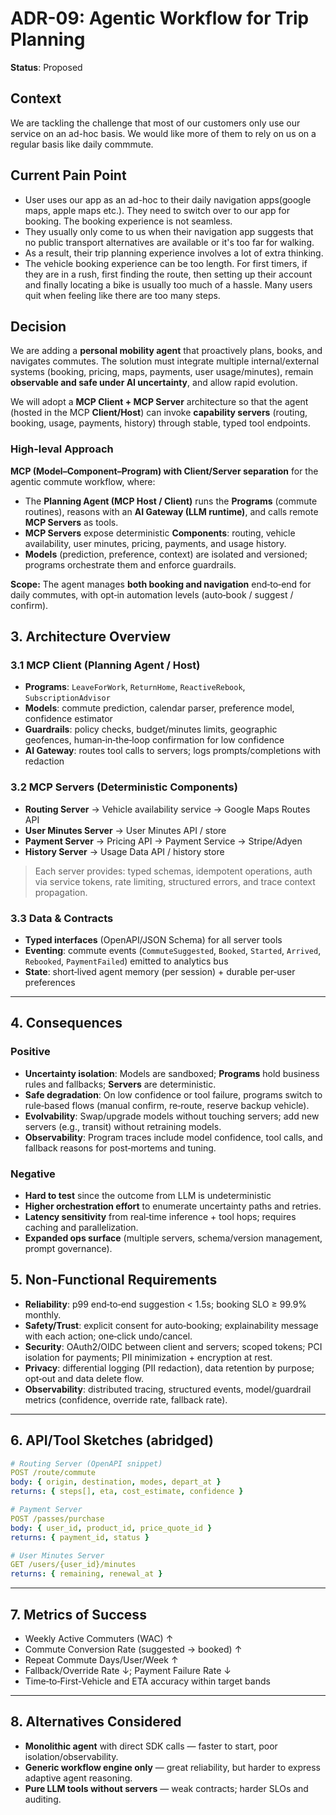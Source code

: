 # ADR-09: Agentic Workflow for Trip Planning
**Status**: Proposed

## Context
We are tackling the challenge that most of our customers only use our service on an ad-hoc basis. We would like more of them to rely on us on a regular basis like daily commmute. 

## Current Pain Point
- User uses our app as an ad-hoc to their daily navigation apps(google maps, apple maps etc.). They need to switch over to our app for booking. The booking experience is not seamless.
- They usually only come to us when their navigation app suggests that no public transport alternatives are available or it's too far for walking.
- As a result, their trip planning experience involves a lot of extra thinking.
- The vehicle booking experience can be too length. For first timers, if they are in a rush, first finding the route, then setting up their account and finally locating a bike is usually too much of a hassle. Many users quit when feeling like there are too many steps.

## Decision
We are adding a **personal mobility agent** that proactively plans, books, and navigates commutes. The solution must integrate multiple internal/external systems (booking, pricing, maps, payments, user usage/minutes), remain **observable and safe under AI uncertainty**, and allow rapid evolution.

We will adopt a **MCP Client + MCP Server** architecture so that the agent (hosted in the MCP **Client/Host**) can invoke **capability servers** (routing, booking, usage, payments, history) through stable, typed tool endpoints.

### High-leval Approach
**MCP (Model–Component–Program) with Client/Server separation** for the agentic commute workflow, where:

- The **Planning Agent (MCP Host / Client)** runs the **Programs** (commute routines), reasons with an **AI Gateway (LLM runtime)**, and calls remote **MCP Servers** as tools.  
- **MCP Servers** expose deterministic **Components**: routing, vehicle availability, user minutes, pricing, payments, and usage history.  
- **Models** (prediction, preference, context) are isolated and versioned; programs orchestrate them and enforce guardrails.

**Scope:** The agent manages **both booking and navigation** end‑to‑end for daily commutes, with opt‑in automation levels (auto‑book / suggest / confirm).


## 3. Architecture Overview

### 3.1 MCP Client (Planning Agent / Host)

- **Programs**: `LeaveForWork`, `ReturnHome`, `ReactiveRebook`, `SubscriptionAdvisor`  
- **Models**: commute prediction, calendar parser, preference model, confidence estimator  
- **Guardrails**: policy checks, budget/minutes limits, geographic geofences, human‑in‑the‑loop confirmation for low confidence  
- **AI Gateway**: routes tool calls to servers; logs prompts/completions with redaction

### 3.2 MCP Servers (Deterministic Components)

- **Routing Server** → Vehicle availability service → Google Maps Routes API  
- **User Minutes Server** → User Minutes API / store  
- **Payment Server** → Pricing API → Payment Service → Stripe/Adyen  
- **History Server** → Usage Data API / history store

> Each server provides: typed schemas, idempotent operations, auth via service tokens, rate limiting, structured errors, and trace context propagation.

### 3.3 Data & Contracts

- **Typed interfaces** (OpenAPI/JSON Schema) for all server tools  
- **Eventing**: commute events (`CommuteSuggested`, `Booked`, `Started`, `Arrived`, `Rebooked`, `PaymentFailed`) emitted to analytics bus  
- **State**: short‑lived agent memory (per session) + durable per‑user preferences

---

## 4. Consequences

### Positive
- **Uncertainty isolation**: Models are sandboxed; **Programs** hold business rules and fallbacks; **Servers** are deterministic.  
- **Safe degradation**: On low confidence or tool failure, programs switch to rule‑based flows (manual confirm, re‑route, reserve backup vehicle).  
- **Evolvability**: Swap/upgrade models without touching servers; add new servers (e.g., transit) without retraining models.  
- **Observability**: Program traces include model confidence, tool calls, and fallback reasons for post‑mortems and tuning.

### Negative
- **Hard to test** since the outcome from LLM is undeterministic
- **Higher orchestration effort** to enumerate uncertainty paths and retries.  
- **Latency sensitivity** from real‑time inference + tool hops; requires caching and parallelization.  
- **Expanded ops surface** (multiple servers, schema/version management, prompt governance).

## 5. Non‑Functional Requirements

- **Reliability**: p99 end‑to‑end suggestion < 1.5s; booking SLO ≥ 99.9% monthly.  
- **Safety/Trust**: explicit consent for auto‑booking; explainability message with each action; one‑click undo/cancel.  
- **Security**: OAuth2/OIDC between client and servers; scoped tokens; PCI isolation for payments; PII minimization + encryption at rest.  
- **Privacy**: differential logging (PII redaction), data retention by purpose; opt‑out and data delete flow.  
- **Observability**: distributed tracing, structured events, model/guardrail metrics (confidence, override rate, fallback rate).

---

## 6. API/Tool Sketches (abridged)

```yaml
# Routing Server (OpenAPI snippet)
POST /route/commute
body: { origin, destination, modes, depart_at }
returns: { steps[], eta, cost_estimate, confidence }
```

```yaml
# Payment Server
POST /passes/purchase
body: { user_id, product_id, price_quote_id }
returns: { payment_id, status }
```

```yaml
# User Minutes Server
GET /users/{user_id}/minutes
returns: { remaining, renewal_at }
```
---

## 7. Metrics of Success

- Weekly Active Commuters (WAC) ↑  
- Commute Conversion Rate (suggested → booked) ↑  
- Repeat Commute Days/User/Week ↑  
- Fallback/Override Rate ↓; Payment Failure Rate ↓  
- Time‑to‑First‑Vehicle and ETA accuracy within target bands

---

## 8. Alternatives Considered

- **Monolithic agent** with direct SDK calls — faster to start, poor isolation/observability.  
- **Generic workflow engine only** — great reliability, but harder to express adaptive agent reasoning.  
- **Pure LLM tools without servers** — weak contracts; harder SLOs and auditing.



